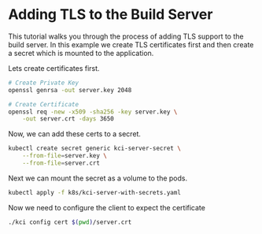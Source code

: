 # Adding TLS to the Build Server

This tutorial walks you through the process of adding TLS support to the build server. In this example we create TLS certificates first and then create a secret which is mounted to the application.

Lets create certificates first.

```sh
# Create Private Key
openssl genrsa -out server.key 2048

# Create Certificate
openssl req -new -x509 -sha256 -key server.key \
    -out server.crt -days 3650
```

Now, we can add these certs to a secret.

```sh
kubectl create secret generic kci-server-secret \
    --from-file=server.key \
    --from-file=server.crt
```

Next we can mount the secret as a volume to the pods.

```sh
kubectl apply -f k8s/kci-server-with-secrets.yaml
```

Now we need to configure the client to expect the certificate

```sh
./kci config cert $(pwd)/server.crt
```

